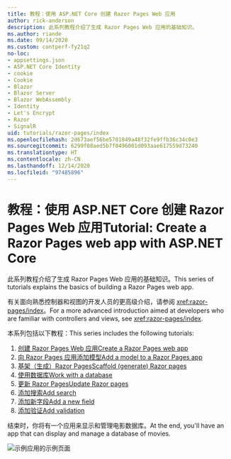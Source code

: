 ```yaml
---
title: 教程：使用 ASP.NET Core 创建 Razor Pages Web 应用
author: rick-anderson
description: 此系列教程介绍了生成 Razor Pages Web 应用的基础知识。
ms.author: riande
ms.date: 09/14/2020
ms.custom: contperf-fy21q2
no-loc:
- appsettings.json
- ASP.NET Core Identity
- cookie
- Cookie
- Blazor
- Blazor Server
- Blazor WebAssembly
- Identity
- Let's Encrypt
- Razor
- SignalR
uid: tutorials/razor-pages/index
ms.openlocfilehash: 2d673aef56be5701849a48f32fe9ffb36c34c0e3
ms.sourcegitcommit: 6299f08aed5b7f0496001d093aae617559d73240
ms.translationtype: HT
ms.contentlocale: zh-CN
ms.lasthandoff: 12/14/2020
ms.locfileid: "97485896"
---
```

# <a name="tutorial-create-a-no-locrazor-pages-web-app-with-aspnet-core"></a><span data-ttu-id="db864-103">教程：使用 ASP.NET Core 创建 Razor Pages Web 应用</span><span class="sxs-lookup"><span data-stu-id="db864-103">Tutorial: Create a Razor Pages web app with ASP.NET Core</span></span>

<span data-ttu-id="db864-104">此系列教程介绍了生成 Razor Pages Web 应用的基础知识。</span><span class="sxs-lookup"><span data-stu-id="db864-104">This series of tutorials explains the basics of building a Razor Pages web app.</span></span> 

<span data-ttu-id="db864-105">有关面向熟悉控制器和视图的开发人员的更高级介绍，请参阅 <xref:razor-pages/index>。</span><span class="sxs-lookup"><span data-stu-id="db864-105">For a more advanced introduction aimed at developers who are familiar with controllers and views, see <xref:razor-pages/index>.</span></span>

<span data-ttu-id="db864-106">本系列包括以下教程：</span><span class="sxs-lookup"><span data-stu-id="db864-106">This series includes the following tutorials:</span></span>

1. [<span data-ttu-id="db864-107">创建 Razor Pages Web 应用</span><span class="sxs-lookup"><span data-stu-id="db864-107">Create a Razor Pages web app</span></span>](xref:tutorials/razor-pages/razor-pages-start)
1. [<span data-ttu-id="db864-108">向 Razor Pages 应用添加模型</span><span class="sxs-lookup"><span data-stu-id="db864-108">Add a model to a Razor Pages app</span></span>](xref:tutorials/razor-pages/model)
1. [<span data-ttu-id="db864-109">基架（生成）Razor Pages</span><span class="sxs-lookup"><span data-stu-id="db864-109">Scaffold (generate) Razor pages</span></span>](xref:tutorials/razor-pages/page)
1. [<span data-ttu-id="db864-110">使用数据库</span><span class="sxs-lookup"><span data-stu-id="db864-110">Work with a database</span></span>](xref:tutorials/razor-pages/sql)
1. [<span data-ttu-id="db864-111">更新 Razor Pages</span><span class="sxs-lookup"><span data-stu-id="db864-111">Update Razor pages</span></span>](xref:tutorials/razor-pages/da1)
1. [<span data-ttu-id="db864-112">添加搜索</span><span class="sxs-lookup"><span data-stu-id="db864-112">Add search</span></span>](xref:tutorials/razor-pages/search)
1. [<span data-ttu-id="db864-113">添加新字段</span><span class="sxs-lookup"><span data-stu-id="db864-113">Add a new field</span></span>](xref:tutorials/razor-pages/new-field)
1. [<span data-ttu-id="db864-114">添加验证</span><span class="sxs-lookup"><span data-stu-id="db864-114">Add validation</span></span>](xref:tutorials/razor-pages/validation)

<span data-ttu-id="db864-115">结束时，你将有一个应用来显示和管理电影数据库。</span><span class="sxs-lookup"><span data-stu-id="db864-115">At the end, you'll have an app that can display and manage a database of movies.</span></span>

![示例应用的示例页面](index/_static/sample-page.png)
